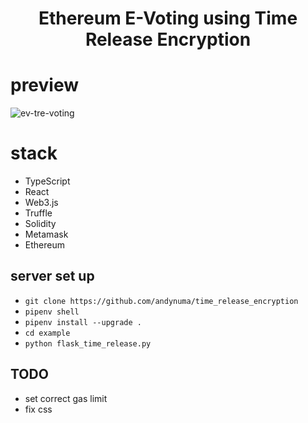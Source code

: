 <h1 align="center">Ethereum E-Voting using Time Release Encryption
</h2>

# preview
![ev-tre-voting](https://user-images.githubusercontent.com/29624403/74125022-8fdff780-4c17-11ea-83b7-15985e1f072f.gif)


# stack
- TypeScript
- React
- Web3.js
- Truffle
- Solidity
- Metamask
- Ethereum

## server set up
- `git clone https://github.com/andynuma/time_release_encryption`
- `pipenv shell`
- `pipenv install --upgrade .`
- `cd example`
- `python flask_time_release.py`



## TODO

- set correct gas limit
- fix css

